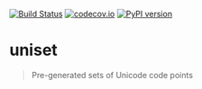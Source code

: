 [![Build Status](https://github.com/hukkinj1/uniset/workflows/Tests/badge.svg?branch=master)](https://github.com/hukkinj1/uniset/actions?query=workflow%3ATests+branch%3Amaster+event%3Apush)
[![codecov.io](https://codecov.io/gh/hukkinj1/uniset/branch/master/graph/badge.svg)](https://codecov.io/gh/hukkinj1/uniset)
[![PyPI version](https://img.shields.io/pypi/v/uniset)](https://pypi.org/project/uniset)

# uniset

> Pre-generated sets of Unicode code points
